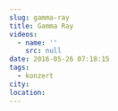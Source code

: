 ```yaml
---
slug: gamma-ray
title: Gamma Ray
videos:
  - name: ''
    src: null
date: 2016-05-26 07:18:15
tags:
  - konzert
city:
location:
---
```

